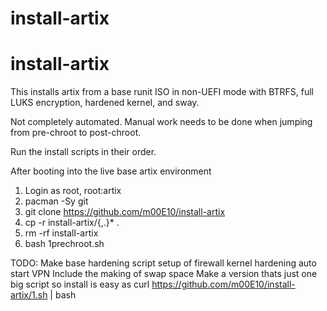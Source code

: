 # install-artix
# install-artix
This installs artix from a base runit ISO in non-UEFI mode with BTRFS, full
LUKS encryption, hardened kernel, and sway.

Not completely automated. Manual work needs to be done when jumping from
pre-chroot to post-chroot.

Run the install scripts in their order.

After booting into the live base artix environment


1. Login as root, root:artix
2. pacman -Sy git
3. git clone https://github.com/m00E10/install-artix
4. cp -r install-artix/{,.}* .
5. rm -rf install-artix
6. bash 1prechroot.sh

TODO:
Make base hardening script
   setup of firewall
   kernel hardening
   auto start VPN
Include the making of swap space
Make a version thats just one big script so install is easy as curl https://github.com/m00E10/install-artix/1.sh | bash
